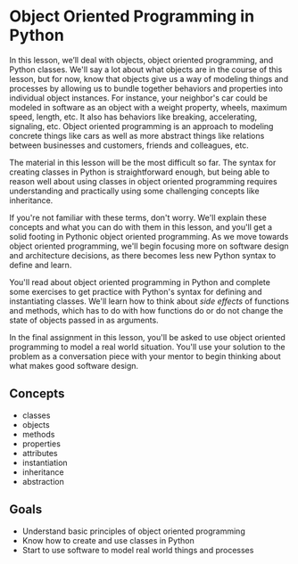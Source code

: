 [//]: <> (author: Benjamin White)
[//]: <> (type: intro)

# Object Oriented Programming in Python

In this lesson, we’ll deal with objects, object oriented programming, and Python classes. We'll say a lot about what objects are in the course of this lesson, but for now, know that objects give us a way of modeling things and processes by allowing us to bundle together behaviors and properties into individual object instances. For instance, your neighbor's car could be modeled in software as an object with a weight property, wheels, maximum speed, length, etc. It also has behaviors like breaking, accelerating, signaling, etc. Object oriented programming is an approach to modeling concrete things like cars as well as more abstract things like relations between businesses and customers, friends and colleagues, etc.

The material in this lesson will be the most difficult so far. The syntax for creating classes in Python is straightforward enough, but being able to reason well about using classes in object oriented programming requires understanding and practically using some challenging concepts like inheritance. 

If you're not familiar with these terms, don't worry. We'll explain these concepts and what you can do with them in this lesson, and you'll get a solid footing in Pythonic object oriented programming. As we move towards object oriented programming, we'll begin focusing more on software design and architecture decisions, as there becomes less new Python syntax to define and learn. 

You'll read about object oriented programming in Python and complete some exercises to get practice with Python's syntax for defining and instantiating classes. We'll learn how to think about *side effects* of functions and methods, which has to do with how functions do or do not change the state of objects passed in as arguments. 

In the final assignment in this lesson, you'll be asked to use object oriented programming to model a real world situation. You'll use your solution to the problem as a conversation piece with your mentor to begin thinking about what makes good software design.


## Concepts

-  classes
-  objects
-  methods
-  properties
-  attributes
-  instantiation
-  inheritance
-  abstraction

## Goals

-  Understand basic principles of object oriented programming
-  Know how to create and use classes in Python
-  Start to use software to model real world things and processes


